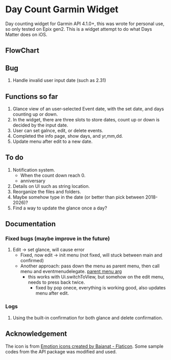 # Day Count Garmin Widget
Day counting widget for Garmin API 4.1.0+, this was wrote for personal use, so only tested on Epix gen2. This is a widget attempt to do what Days Matter does on iOS. 

## FlowChart

## Bug
1.  Handle invalid user input date (such as 2.31)

## Functions so far
1.  Glance view of an user-selected Event date, with the set date, and days counting up or down.
2.  In the widget, there are three slots to store dates, count up or down is decided by the input date.
3.  User can set galnce, edit, or delete events.
4.  Completed the info page, show days, and yr,mm,dd.
5.  Update menu after edit to a new date.

## To do
1.  Notification system.
    - When the count down reach 0.
    - anniversary 
2.  Details on UI such as string location.
3.  Reorganize the files and folders.
4.  Maybe somehow type in the date (or better than pick between 2018-2026)?
5.  Find a way to update the glance once a day?

## Documentation
### Fixed bugs (maybe improve in the future)
1.  Edit -> set glance, will cause error
    - Fixed, now edit -> init menu (not fixed, will stuck between main and confirmed)
    - Another approach: pass down the menu as parent menu, then call menu and eventmenudelegate. [parent menu arg](https://forums.garmin.com/developer/connect-iq/f/discussion/256922/after-poping-current-view-how-to-refresh-the-view-at-top-of-view-stack)
      - this works with Ui.switchToView, but somehow on the edit menu, needs to press back twice.
        - fixed by pop onece, everything is working good, also updates menu after edit.

### Logs
1.  Using the built-in confirmation for both glance and delete confirmation.

## Acknowledgement 
The icon is from <a href="https://www.flaticon.com/free-icons/emotion" title="emotion icons">Emotion icons created by Baianat - Flaticon</a>.
Some sample codes from the API package was modified and used.
